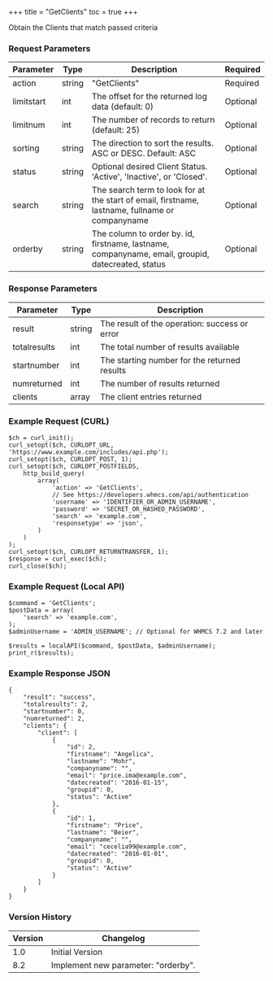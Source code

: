 +++
title = "GetClients"
toc = true
+++

Obtain the Clients that match passed criteria

### Request Parameters

| Parameter | Type | Description | Required |
| --------- | ---- | ----------- | -------- |
| action | string | "GetClients" | Required |
| limitstart | int | The offset for the returned log data (default: 0) | Optional |
| limitnum | int | The number of records to return (default: 25) | Optional |
| sorting | string | The direction to sort the results. ASC or DESC. Default: ASC | Optional |
| status | string | Optional desired Client Status. 'Active', 'Inactive', or 'Closed'. | Optional |
| search | string | The search term to look for at the start of email, firstname, lastname, fullname or companyname | Optional |
| orderby | string | The column to order by. id, firstname, lastname, companyname, email, groupid, datecreated, status | Optional |

### Response Parameters

| Parameter | Type | Description |
| --------- | ---- | ----------- |
| result | string | The result of the operation: success or error |
| totalresults | int | The total number of results available |
| startnumber | int | The starting number for the returned results |
| numreturned | int | The number of results returned |
| clients | array | The client entries returned |


### Example Request (CURL)

```
$ch = curl_init();
curl_setopt($ch, CURLOPT_URL, 'https://www.example.com/includes/api.php');
curl_setopt($ch, CURLOPT_POST, 1);
curl_setopt($ch, CURLOPT_POSTFIELDS,
    http_build_query(
        array(
            'action' => 'GetClients',
            // See https://developers.whmcs.com/api/authentication
            'username' => 'IDENTIFIER_OR_ADMIN_USERNAME',
            'password' => 'SECRET_OR_HASHED_PASSWORD',
            'search' => 'example.com',
            'responsetype' => 'json',
        )
    )
);
curl_setopt($ch, CURLOPT_RETURNTRANSFER, 1);
$response = curl_exec($ch);
curl_close($ch);
```


### Example Request (Local API)

```
$command = 'GetClients';
$postData = array(
    'search' => 'example.com',
);
$adminUsername = 'ADMIN_USERNAME'; // Optional for WHMCS 7.2 and later

$results = localAPI($command, $postData, $adminUsername);
print_r($results);
```


### Example Response JSON

```
{
    "result": "success",
    "totalresults": 2,
    "startnumber": 0,
    "numreturned": 2,
    "clients": {
        "client": [
            {
                "id": 2,
                "firstname": "Angelica",
                "lastname": "Mohr",
                "companyname": "",
                "email": "price.ima@example.com",
                "datecreated": "2016-01-15",
                "groupid": 0,
                "status": "Active"
            },
            {
                "id": 1,
                "firstname": "Price",
                "lastname": "Beier",
                "companyname": "",
                "email": "cecelia99@example.com",
                "datecreated": "2016-01-01",
                "groupid": 0,
                "status": "Active"
            }
        ]
    }
}
```


### Version History

| Version | Changelog |
| ------- | --------- |
| 1.0 | Initial Version |
| 8.2 | Implement new parameter: "orderby". |
